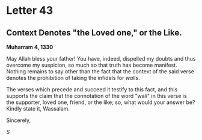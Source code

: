 Letter 43
=========

Context Denotes "the Loved one," or the Like.
---------------------------------------------

**Muharram 4, 1330**

May Allah bless your father! You have, indeed, dispelled my doubts and
thus overcome my suspicion, so much so that truth has become manifest.
Nothing remains to say other than the fact that the context of the said
verse denotes the prohibition of taking the infidels for *walis*.

The verses which precede and succeed it testify to this fact, and this
supports the claim that the connotation of the word "wali" in this verse
is the supporter, loved one, friend, or the like; so, what would your
answer be? Kindly state it, Wassalam.

Sincerely,

*S*


